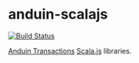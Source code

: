 # anduin-scalajs

[![Build Status](https://travis-ci.org/anduintransaction/anduin-facades.svg)](https://travis-ci.org/anduintransaction/anduin-facades)

[Anduin Transactions][anduin-url] [Scala.js][scalajs-url] libraries.

[anduin-url]: https://anduintransact.com/
[scalajs-url]: https://www.scala-js.org/
